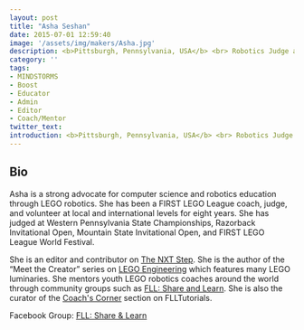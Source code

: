 ```yaml
---
layout: post
title: "Asha Seshan"
date: 2015-07-01 12:59:40
image: '/assets/img/makers/Asha.jpg'
description: <b>Pittsburgh, Pennsylvania, USA</b> <br> Robotics Judge and Mentor
category: ''
tags:
- MINDSTORMS
- Boost
- Educator
- Admin
- Editor
- Coach/Mentor
twitter_text:
introduction: <b>Pittsburgh, Pennsylvania, USA</b> <br> Robotics Judge and Mentor
---
```




## Bio

Asha is a strong advocate for computer science and robotics education through LEGO robotics. She has been a FIRST LEGO League coach, judge, and volunteer at local and international levels for eight years. She has judged at Western Pennsylvania State Championships, Razorback Invitational Open, Mountain State Invitational Open, and FIRST LEGO League World Festival.

She is an editor and contributor on <a href="http://www.thenxtstep.com/">The NXT Step</a>. She is the author of the “Meet the Creator” series on <a href="http://www.legoengineering.com/?s=meet+the+creator">LEGO Engineering</a> which features many LEGO luminaries. She mentors youth LEGO robotics coaches around the world through community groups such as <a href="https://www.facebook.com/groups/FLLShareandLearn/">FLL: Share and Learn</a>. She is also the curator of the <a href="http://http://flltutorials.com/CoachCorner.html">Coach's Corner</a> section on FLLTutorials.


Facebook Group: [FLL: Share & Learn](https://www.facebook.com/groups/FLLShareandLearn/)
